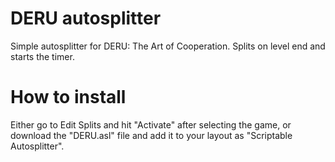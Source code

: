 # DERU autosplitter

Simple autosplitter for DERU: The Art of Cooperation. Splits on level end and starts the timer.

# How to install

Either go to Edit Splits and hit "Activate" after selecting the game, or download the "DERU.asl" file and add it to your layout as "Scriptable Autosplitter".